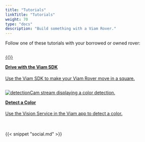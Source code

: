 ```yaml
---
title: "Tutorials"
linkTitle: "Tutorials"
weight: 70
type: "docs"
description: "Build something with a Viam Rover."
---
```


<div>
<p>Follow one of these tutorials with your borrowed or owned rover:</p>
</div>

<div class="container text-center td-max-width-on-larger-screens">
  <div class="row">
    <div class="col hover-card">
      <a href="../../tutorials/viam-rover/try-viam-sdk">
        <div style="padding-top: 1em">
          {{<gif webm_src="../../tutorials/img/try-viam-sdk/image1.webm" mp4_src="../../tutorials/img/try-viam-sdk/image1.mp4" alt="Overhead view of the Viam rover showing it as it drives in a square.">}}
        </div>
        <h4 style="text-align: left; margin-left: 0px; margin-top: 1em">
          Drive with the Viam SDK
        </h4>
        <p style="text-align: left">
          Use the Viam SDK to make your Viam Rover move in a square.
        </p>
      </a>
    </div>
    <div class="col hover-card">
      <a href="../../tutorials/viam-rover/try-viam-color-detection">
        <div style="padding-top: 1em">
        <img
          src="../../tutorials/img/try-viam-color-detection/detectioncam-comp-stream.png"
          alt="detectionCam stream displaying a color detection."
        />
        </div>
        <h4 style="text-align: left; margin-left: 0px; margin-top: 1em">
          Detect a Color
        </h4>
        <p style="text-align: left">
          Use the Vision Service in the Viam app to detect a color.
        </p>
      </a>
    </div>
  </div>
</div>

<br>
<br>
{{< snippet "social.md" >}}
